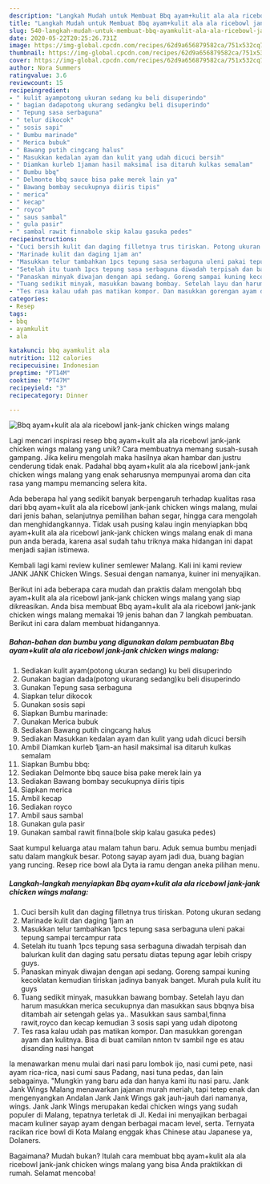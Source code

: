 ```yaml
---
description: "Langkah Mudah untuk Membuat Bbq ayam+kulit ala ala ricebowl jank-jank chicken wings malang yang Enak Banget"
title: "Langkah Mudah untuk Membuat Bbq ayam+kulit ala ala ricebowl jank-jank chicken wings malang yang Enak Banget"
slug: 540-langkah-mudah-untuk-membuat-bbq-ayamkulit-ala-ala-ricebowl-jank-jank-chicken-wings-malang-yang-enak-banget
date: 2020-05-22T20:25:26.731Z
image: https://img-global.cpcdn.com/recipes/62d9a656879582ca/751x532cq70/bbq-ayamkulit-ala-ala-ricebowl-jank-jank-chicken-wings-malang-foto-resep-utama.jpg
thumbnail: https://img-global.cpcdn.com/recipes/62d9a656879582ca/751x532cq70/bbq-ayamkulit-ala-ala-ricebowl-jank-jank-chicken-wings-malang-foto-resep-utama.jpg
cover: https://img-global.cpcdn.com/recipes/62d9a656879582ca/751x532cq70/bbq-ayamkulit-ala-ala-ricebowl-jank-jank-chicken-wings-malang-foto-resep-utama.jpg
author: Nora Summers
ratingvalue: 3.6
reviewcount: 15
recipeingredient:
- " kulit ayampotong ukuran sedang ku beli disuperindo"
- " bagian dadapotong ukurang sedangku beli disuperindo"
- " Tepung sasa serbaguna"
- " telur dikocok"
- " sosis sapi"
- " Bumbu marinade"
- " Merica bubuk"
- " Bawang putih cingcang halus"
- " Masukkan kedalan ayam dan kulit yang udah dicuci bersih"
- " Diamkan kurleb 1jaman hasil maksimal isa ditaruh kulkas semalam"
- " Bumbu bbq"
- " Delmonte bbq sauce bisa pake merek lain ya"
- " Bawang bombay secukupnya diiris tipis"
- " merica"
- " kecap"
- " royco"
- " saus sambal"
- " gula pasir"
- " sambal rawit finnabole skip kalau gasuka pedes"
recipeinstructions:
- "Cuci bersih kulit dan daging filletnya trus tiriskan. Potong ukuran sedang"
- "Marinade kulit dan daging 1jam an"
- "Masukkan telur tambahkan 1pcs tepung sasa serbaguna uleni pakai tepung sampai tercampur rata"
- "Setelah itu tuanh 1pcs tepung sasa serbaguna diwadah terpisah dan balurkan kulit dan daging satu persatu diatas tepung agar lebih crispy guys."
- "Panaskan minyak diwajan dengan api sedang. Goreng sampai kuning kecoklatan kemudian tiriskan jadinya banyak banget. Murah pula kulit itu guys"
- "Tuang sedikit minyak, masukkan bawang bombay. Setelah layu dan harum masukkan merica secukupnya dan masukkan saus bbqnya bisa ditambah air setengah gelas ya.. Masukkan saus sambal,finna rawit,royco dan kecap kemudian 3 sosis sapi yang udah dipotong"
- "Tes rasa kalau udah pas matikan kompor. Dan masukkan gorengan ayam dan kulitnya. Bisa di buat camilan nnton tv sambil nge es atau disanding nasi hangat"
categories:
- Resep
tags:
- bbq
- ayamkulit
- ala

katakunci: bbq ayamkulit ala 
nutrition: 112 calories
recipecuisine: Indonesian
preptime: "PT14M"
cooktime: "PT47M"
recipeyield: "3"
recipecategory: Dinner

---
```



![Bbq ayam+kulit ala ala ricebowl jank-jank chicken wings malang](https://img-global.cpcdn.com/recipes/62d9a656879582ca/751x532cq70/bbq-ayamkulit-ala-ala-ricebowl-jank-jank-chicken-wings-malang-foto-resep-utama.jpg)

Lagi mencari inspirasi resep bbq ayam+kulit ala ala ricebowl jank-jank chicken wings malang yang unik? Cara membuatnya memang susah-susah gampang. Jika keliru mengolah maka hasilnya akan hambar dan justru cenderung tidak enak. Padahal bbq ayam+kulit ala ala ricebowl jank-jank chicken wings malang yang enak seharusnya mempunyai aroma dan cita rasa yang mampu memancing selera kita.

Ada beberapa hal yang sedikit banyak berpengaruh terhadap kualitas rasa dari bbq ayam+kulit ala ala ricebowl jank-jank chicken wings malang, mulai dari jenis bahan, selanjutnya pemilihan bahan segar, hingga cara mengolah dan menghidangkannya. Tidak usah pusing kalau ingin menyiapkan bbq ayam+kulit ala ala ricebowl jank-jank chicken wings malang enak di mana pun anda berada, karena asal sudah tahu triknya maka hidangan ini dapat menjadi sajian istimewa.

Kembali lagi kami review kuliner semlewer Malang. Kali ini kami review JANK JANK Chicken Wings. Sesuai dengan namanya, kuiner ini menyajikan.


Berikut ini ada beberapa cara mudah dan praktis dalam mengolah bbq ayam+kulit ala ala ricebowl jank-jank chicken wings malang yang siap dikreasikan. Anda bisa membuat Bbq ayam+kulit ala ala ricebowl jank-jank chicken wings malang memakai 19 jenis bahan dan 7 langkah pembuatan. Berikut ini cara dalam membuat hidangannya.

<!--inarticleads1-->

##### Bahan-bahan dan bumbu yang digunakan dalam pembuatan Bbq ayam+kulit ala ala ricebowl jank-jank chicken wings malang:

1. Sediakan  kulit ayam(potong ukuran sedang) ku beli disuperindo
1. Gunakan  bagian dada(potong ukurang sedang)ku beli disuperindo
1. Gunakan  Tepung sasa serbaguna
1. Siapkan  telur dikocok
1. Gunakan  sosis sapi
1. Siapkan  Bumbu marinade:
1. Gunakan  Merica bubuk
1. Sediakan  Bawang putih cingcang halus
1. Sediakan  Masukkan kedalan ayam dan kulit yang udah dicuci bersih
1. Ambil  Diamkan kurleb 1jam-an hasil maksimal isa ditaruh kulkas semalam
1. Siapkan  Bumbu bbq:
1. Sediakan  Delmonte bbq sauce bisa pake merek lain ya
1. Sediakan  Bawang bombay secukupnya diiris tipis
1. Siapkan  merica
1. Ambil  kecap
1. Sediakan  royco
1. Ambil  saus sambal
1. Gunakan  gula pasir
1. Gunakan  sambal rawit finna(bole skip kalau gasuka pedes)


Saat kumpul keluarga atau malam tahun baru. Aduk semua bumbu menjadi satu dalam mangkuk besar. Potong sayap ayam jadi dua, buang bagian yang runcing. Resep rice bowl ala Dyta ia ramu dengan aneka pilihan menu. 

<!--inarticleads2-->

##### Langkah-langkah menyiapkan Bbq ayam+kulit ala ala ricebowl jank-jank chicken wings malang:

1. Cuci bersih kulit dan daging filletnya trus tiriskan. Potong ukuran sedang
1. Marinade kulit dan daging 1jam an
1. Masukkan telur tambahkan 1pcs tepung sasa serbaguna uleni pakai tepung sampai tercampur rata
1. Setelah itu tuanh 1pcs tepung sasa serbaguna diwadah terpisah dan balurkan kulit dan daging satu persatu diatas tepung agar lebih crispy guys.
1. Panaskan minyak diwajan dengan api sedang. Goreng sampai kuning kecoklatan kemudian tiriskan jadinya banyak banget. Murah pula kulit itu guys
1. Tuang sedikit minyak, masukkan bawang bombay. Setelah layu dan harum masukkan merica secukupnya dan masukkan saus bbqnya bisa ditambah air setengah gelas ya.. Masukkan saus sambal,finna rawit,royco dan kecap kemudian 3 sosis sapi yang udah dipotong
1. Tes rasa kalau udah pas matikan kompor. Dan masukkan gorengan ayam dan kulitnya. Bisa di buat camilan nnton tv sambil nge es atau disanding nasi hangat


Ia menawarkan menu mulai dari nasi paru lombok ijo, nasi cumi pete, nasi ayam rica-rica, nasi cumi saus Padang, nasi tuna pedas, dan lain sebagainya. &#34;Mungkin yang baru ada dan hanya kami itu nasi paru. Jank Jank Wings Malang menawarkan jajanan murah meriah, tapi tetep enak dan mengenyangkan Andalan Jank Jank Wings gak jauh-jauh dari namanya, wings. Jank Jank Wings merupakan kedai chicken wings yang sudah populer di Malang, tepatnya terletak di Jl. Kedai ini menyajikan berbagai macam kuliner sayap ayam dengan berbagai macam level, serta. Ternyata racikan rice bowl di Kota Malang enggak khas Chinese atau Japanese ya, Dolaners. 

Bagaimana? Mudah bukan? Itulah cara membuat bbq ayam+kulit ala ala ricebowl jank-jank chicken wings malang yang bisa Anda praktikkan di rumah. Selamat mencoba!
